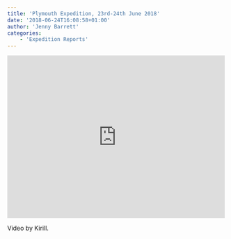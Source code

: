 ```yaml
---
title: 'Plymouth Expedition, 23rd-24th June 2018'
date: '2018-06-24T16:08:58+01:00'
author: 'Jenny Barrett'
categories:
    - 'Expedition Reports'
---
```


<iframe allow="accelerometer; autoplay; clipboard-write; encrypted-media; gyroscope; picture-in-picture; web-share" allowfullscreen="" frameborder="0" height="375" loading="lazy" src="https://www.youtube.com/embed/BsHkL4h-8jc?feature=oembed" title="2018-06-23-24 OUUEG, Plymouth" width="500"></iframe>

Video by Kirill.
